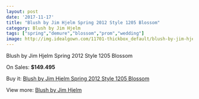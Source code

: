 ```yaml
---
layout: post
date: '2017-11-17'
title: "Blush by Jim Hjelm Spring 2012 Style 1205 Blossom"
category: Blush by Jim Hjelm
tags: ["spring","demure","blossom","prom","wedding"]
image: http://img.idealgown.com/11701-thickbox_default/blush-by-jim-hjelm-spring-2012-style-1205-blossom.jpg
---
```

Blush by Jim Hjelm Spring 2012 Style 1205 Blossom

On Sales: **$149.495**
<a href="https://www.idealgown.com/en/blush-by-jim-hjelm/4759-blush-by-jim-hjelm-spring-2012-style-1205-blossom.html"><amp-img layout="responsive" width="600" height="600" src="//img.idealgown.com/11701-thickbox_default/blush-by-jim-hjelm-spring-2012-style-1205-blossom.jpg" alt="Blush by Jim Hjelm Spring 2012 Style 1205 Blossom 0" /></a>
<a href="https://www.idealgown.com/en/blush-by-jim-hjelm/4759-blush-by-jim-hjelm-spring-2012-style-1205-blossom.html"><amp-img layout="responsive" width="600" height="600" src="//img.idealgown.com/11704-thickbox_default/blush-by-jim-hjelm-spring-2012-style-1205-blossom.jpg" alt="Blush by Jim Hjelm Spring 2012 Style 1205 Blossom 1" /></a>
<a href="https://www.idealgown.com/en/blush-by-jim-hjelm/4759-blush-by-jim-hjelm-spring-2012-style-1205-blossom.html"><amp-img layout="responsive" width="600" height="600" src="//img.idealgown.com/11703-thickbox_default/blush-by-jim-hjelm-spring-2012-style-1205-blossom.jpg" alt="Blush by Jim Hjelm Spring 2012 Style 1205 Blossom 2" /></a>
<a href="https://www.idealgown.com/en/blush-by-jim-hjelm/4759-blush-by-jim-hjelm-spring-2012-style-1205-blossom.html"><amp-img layout="responsive" width="600" height="600" src="//img.idealgown.com/11702-thickbox_default/blush-by-jim-hjelm-spring-2012-style-1205-blossom.jpg" alt="Blush by Jim Hjelm Spring 2012 Style 1205 Blossom 3" /></a>

Buy it: [Blush by Jim Hjelm Spring 2012 Style 1205 Blossom](https://www.idealgown.com/en/blush-by-jim-hjelm/4759-blush-by-jim-hjelm-spring-2012-style-1205-blossom.html "Blush by Jim Hjelm Spring 2012 Style 1205 Blossom")

View more: [Blush by Jim Hjelm](https://www.idealgown.com/en/58-blush-by-jim-hjelm "Blush by Jim Hjelm")